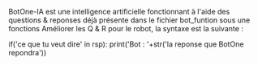 BotOne-IA est une intelligence artificielle fonctionnant à l'aide des questions & reponses déjà présente dans le fichier bot_funtion sous une fonctions
Améliorer les Q & R pour le robot, la syntaxe est la suivante :

if('ce que tu veut dire' in rsp):
        print('Bot : '+str('la reponse que BotOne repondra'))
